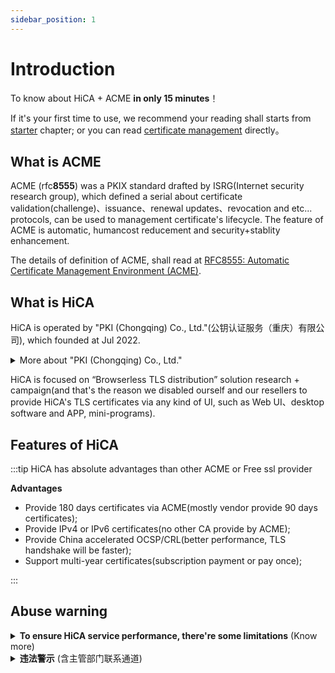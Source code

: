 ```yaml
---
sidebar_position: 1
---
```


# Introduction

To know about HiCA + ACME **in only 15 minutes**！

If it's your first time to use, we recommend your reading shall starts from [starter](/docs/category/开始上手) chapter; or you can read [certificate management](/docs/category/证书签发管理) directly。

## What is ACME

ACME (rfc**8555**) was a PKIX standard drafted by ISRG(Internet security research group), which defined a serial about certificate validation(challenge)、issuance、renewal updates、revocation and etc... protocols, can be used to management certificate's lifecycle.
The feature of ACME is automatic, humancost reducement and security+stablity enhancement.

The details of definition of ACME, shall read at [RFC8555: Automatic Certificate Management Environment (ACME)](https://tools.ietf.org/html/rfc8555).

## What is HiCA

HiCA is operated by "PKI (Chongqing) Co., Ltd."(公钥认证服务（重庆）有限公司), which founded at Jul 2022.

<details>
<summary>More about "PKI (Chongqing) Co., Ltd."</summary>

- Organization Name: <b>公钥认证服务（重庆）有限公司</b>
- Director: <b>Sue</b>
- Established At: <b>5th, Jul 2022</b>
- Registration Number: <b>91500108MAACDXG09T</b>
- Initial Capital: <b>1 million (Chinese Yuan) </b>
- Offical Location: <b>Chongqing</b>
- Business scope:
  1. <b>TLS Certificates retail(HTTPS Certificates、 S/Mime、 Code Signing and Verified Mark Certificates)</b>
  2. <b>TLS Certificates automaticlly solutions</b>
  3. <b>ePKI (enterprise PKI)</b>
  4. <b>mPKI (managed PKI)</b>
  5. <b>subordinate CA (custom brand)</b>
  6. <b>TLS wholesale(offer salesfront + acme, for no cost + no code!)</b>

</details>

HiCA is focused on “Browserless TLS distribution” solution research + campaign(and that's the reason we disabled ourself and our resellers to provide HiCA's TLS certificates via any kind of UI, such as Web UI、desktop software and APP, mini-programs).

## Features of HiCA

:::tip HiCA has absolute advantages than other ACME or Free ssl provider

**Advantages**

- Provide 180 days certificates via ACME(mostly vendor provide 90 days certificates);
- Provide IPv4 or IPv6 certificates(no other CA provide by ACME);
- Provide China accelerated OCSP/CRL(better performance, TLS handshake will be faster);
- Support multi-year certificates(subscription payment or pay once);

:::

## Abuse warning

<details>
<summary>
<b>To ensure HiCA service performance, there're some limitations</b> (Know more)
</summary>

:::info **These are limitations** and you can read our [End user license agreement](/EULA)。

- You can only access our service via `acme.sh`. other program with UI is prohibited. You are not allowed to access any service under `https://acme.hi.cn` via other program or other UI！
- You may not hijack web, ddos、CC attach depends on our service！
- 不得将数字证书服务各个部分分开用于任何目的！
- 除重庆公钥明示许可外，不得修改、翻译、改编、出租、转许可、在信息网络上传播或转让重庆公钥提供的软件，也不得逆向工程、反编译或试图以其他方式发现重庆公钥提供的软件的源代码！
- 若重庆公钥的服务涉及第三方软件之许可使用的，您同意遵守相关的许可协议的约束！
- 您利用数字证书服务进行防护的业务须为正常的商业、科研等符合国家法律规定的业务，不得用于从事任何非法业务，包括但不限于:
  - 违反国家规定的政治宣传和/或新闻；
  - 涉及国家秘密和/或安全；
  - 封建迷信和/或淫秽、色情和/或教唆犯罪；
  - 博彩有奖、赌博游戏、“私服”、“外挂”等非法互联网出版活动；
  - 违反国家民族和宗教政策；
  - 妨碍互联网运行安全；
  - 侵害他人合法权益和/或其他有损于社会秩序、社会治安、公共道德的活动；
  - 其他违反法律法规、部门规章或国家政策的内容。
- 不建立或利用有关设备、配置运行与所购服务无关的程序或进程，或者故意编写恶意代码导致大量占用重庆公钥云计算资源中的服务器内存、CPU或者网络带宽资源，给重庆公钥云平台或者重庆公钥的其他用户的网络、服务器（包括但不限于本地及外地和国际的网络、服务器等）、产品/应用等带来严重的负荷，影响重庆公钥与国际互联网或者重庆公钥与特定网络、服务器及重庆公钥内部的通畅联系，或者导致重庆公钥平台产品与服务或者重庆公钥的其他用户网站所在的服务器宕机、死机或者用户基于平台的产品/应用不可访问等！
- 不进行任何破坏或试图破坏网络安全的行为（包括但不限于钓鱼，黑客，网络诈骗，网站或空间中含有或涉嫌散播：病毒、木马、恶意代码，及通过虚拟服务器对其他网站、服务器进行涉嫌攻击行为如扫描、嗅探、ARP欺骗、DDoS等）！
- 不进行任何改变或试图改变重庆公钥提供的系统配置或破坏系统安全的行为！

:::

:::info **These are certificate limitations (we may offer premnium subscriptions later)**

- Payment required to request more than 10 sans;
- Payment required to request more than 1 wildcard domain name, but `*.` + `@.` is for free;
- Payment required to request multiple IP address in one certificate;
- Payment required to request mixed wildcard domains + normal domains + IP address;
- Payment required to request IDN domain names;
- Does not support (Purchase included) `.ru`、`.by`、`.su` suffixes (due to CAs `DigiCert`、`Sectigo`、`Certum`'s regulation)；
- IPv6 、`.onion` only support 90 days(due to CAs' limitations, Purchase included)）；

:::

:::note Those are **soft limits**, will only reject attempts, **won't block**

- one IP address or one device can sign 5 `valid` certificates in 24 hours;
- one top-level domain can enroll 50 `valid` and non-expired certificates;
- one IP address or one device can request 100 `processing` orders; after 168 hours the `processing` order will be invalid, and the quota will be purged;

:::

:::caution Those are QoS limits, ***will block devices***

- one IP address or one device can request up to 20 queries per second;
- one IP address or one device can request up to 60 queries every 5 seconds;
- one IP address or one device can request up to 500 queries every 60 seconds;

Exceeded strategies:
  - Trigger `429 Too Frequency` http exception；
  - Trigger 10 times, will be treat as abuse, and WAF will block client IP and device for 168 hours(7 days);

:::

</details>

<details>

<summary><b>违法警示</b> (含主管部门联系通道)</summary>

:::danger 违法警示

据《网络安全法》以及各地预防和打击电信诈骗网络犯罪案件的若干意见，当有必要时，公钥基础设施（重庆）服务有限公司有义务配合公安机关、电信主管部门、网络信息管理等有关部门，对滥用我司免费产品、服务的账号；将其邮箱、Whois 快照、IP地址以及域名、证书信息等进行报告上交。

若您违反相关法规，您可以会面临：

- 证书被吊销；
- 主流CA、网站联盟、可信数据库拉黑您的站点；
- 公安机关的传讯、拘留、处罚甚至承担刑事责任！

:::

:::tip 主管部门通道

主管部门若需我司尽责义务以配合调查，请用 `.gov.cn` 邮箱发至 `cybercrime-request@corp.hi.cn`；并提供：
- 身份 +可供核实您身份的方式
- 具体情况说明
- 立案函，需印章（例如立案回执、报告）

我司将在中华人民共和国网络安全法允许的框架内配合贵单位的工作。

:::

</details>
